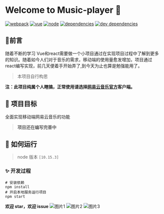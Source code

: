 # 		Welcome to Music-player 👋

[![webpack](https://camo.githubusercontent.com/0fed3866c372b7333e933199d6d004c9d56373307dcb4cb0941c9ae2470f74c2/68747470733a2f2f696d672e736869656c64732e696f2f62616467652f7765627061636b2d5e332e362e302d696e666f726d6174696f6e616c)](https://camo.githubusercontent.com/0fed3866c372b7333e933199d6d004c9d56373307dcb4cb0941c9ae2470f74c2/68747470733a2f2f696d672e736869656c64732e696f2f62616467652f7765627061636b2d5e332e362e302d696e666f726d6174696f6e616c) [![vue](https://camo.githubusercontent.com/32c9bb5b0139a4f16b60c28788be9945f1ba65814b0c36748a1643843f00eb43/68747470733a2f2f696d672e736869656c64732e696f2f62616467652f7675652d322e352e322d73756363657373)](https://camo.githubusercontent.com/32c9bb5b0139a4f16b60c28788be9945f1ba65814b0c36748a1643843f00eb43/68747470733a2f2f696d672e736869656c64732e696f2f62616467652f7675652d322e352e322d73756363657373) [![node](https://camo.githubusercontent.com/8428294d9740205babc78cf8913321f0f2cc19fa01346811de23f55741682f1d/68747470733a2f2f696d672e736869656c64732e696f2f62616467652f6e6f64652d31302e31352e332d666139383361)](https://camo.githubusercontent.com/8428294d9740205babc78cf8913321f0f2cc19fa01346811de23f55741682f1d/68747470733a2f2f696d672e736869656c64732e696f2f62616467652f6e6f64652d31302e31352e332d666139383361) [![dependencies](https://camo.githubusercontent.com/5eec477c640c1a94e3626ab9cc867937fabbbb4a791ab9c7c2d771f363a55026/68747470733a2f2f696d672e736869656c64732e696f2f62616467652f646570656e64656e636965732d757020746f20646174652d386337616536)](https://camo.githubusercontent.com/5eec477c640c1a94e3626ab9cc867937fabbbb4a791ab9c7c2d771f363a55026/68747470733a2f2f696d672e736869656c64732e696f2f62616467652f646570656e64656e636965732d757020746f20646174652d386337616536) [![dev dependencies](https://camo.githubusercontent.com/81e4bfd04c6f4972bb572da085b23a26274818e4d2e97437dc24fa5ed942a164/68747470733a2f2f696d672e736869656c64732e696f2f62616467652f64657620646570656e64656e636965732d757020746f20646174652d343462643332)](https://camo.githubusercontent.com/81e4bfd04c6f4972bb572da085b23a26274818e4d2e97437dc24fa5ed942a164/68747470733a2f2f696d672e736869656c64732e696f2f62616467652f64657620646570656e64656e636965732d757020746f20646174652d343462643332)



## 💬前言

随着不断的学习 Vue和react需要做一个小项目通过在实现项目过程中了解到更多的知识。随着如今人们对于音乐的需求，移动端的使用量愈发增加，项目通过 react编写实现，前几天便着手开始弄了,到今天为止也算是勉强能用了。

> 本项目自行构思

**注：此项目纯属个人瞎搞，正常使用请选择[网易云音乐官方](https://music.163.com/)客户端。**

## 💪 项目目标

全面实现移动端网易云音乐的功能

> **项目还在编写完善中**

## 🚀 如何运行

> node 版本 `[10.15.3]`

### ✨ 开发过程

```
# 安装依赖
npm install
# 开启本地服务运行项目
npm start 
```

**欢迎 star，欢迎 issue**
![图片1](https://i.ibb.co/RHKsfWD/1.png)
![图片2](https://i.ibb.co/rHBnnY0/2.png)
![图片3](https://i.ibb.co/cFZWjX5/3.png)
